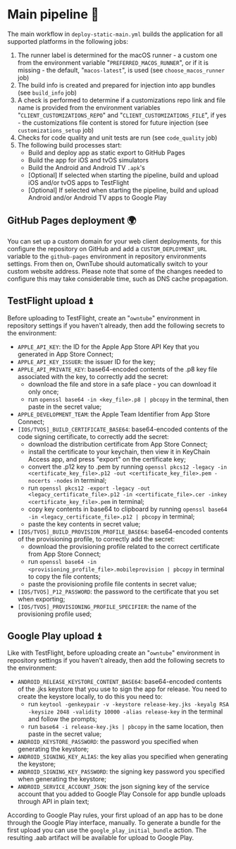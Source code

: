 # Main pipeline 👷

The main workflow in `deploy-static-main.yml` builds the application for all supported platforms in the following jobs:

1. The runner label is determined for the macOS runner - a custom one from the environment variable "`PREFERRED_MACOS_RUNNER`", or if it is missing - the default, "`macos-latest`", is used (see `choose_macos_runner` job)
2. The build info is created and prepared for injection into app bundles (see `build_info` job)
3. A check is performed to determine if a customizations repo link and file name is provided from the environment variables "`CLIENT_CUSTOMIZATIONS_REPO`" and "`CLIENT_CUSTOMIZATIONS_FILE`", if yes - the customizations file content is stored for future injection (see `customizations_setup` job)
4. Checks for code quality and unit tests are run (see `code_quality` job)
5. The following build processes start:
   - Build and deploy app as static export to GitHub Pages
   - Build the app for iOS and tvOS simulators
   - Build the Android and Android TV `.apk`'s
   - \[Optional] If selected when starting the pipeline, build and upload iOS and/or tvOS apps to TestFlight
   - \[Optional] If selected when starting the pipeline, build and upload Android and/or Android TV apps to Google Play

## GitHub Pages deployment 🌍

You can set up a custom domain for your web client deployments, for this configure the repository on GitHub and add a `CUSTOM_DEPLOYMENT_URL` variable to the 
`github-pages` environment in repository environments settings. From then on, OwnTube should automatically switch to your
custom website address. Please note that some of the changes needed to configure this may take considerable time, such as DNS cache propagation.

## TestFlight upload ⏫

Before uploading to TestFlight, create an "`owntube`" environment in repository settings if you haven't already, then add the following secrets to the environment:

- `APPLE_API_KEY`: the ID for the Apple App Store API Key that you generated in App Store Connect;
- `APPLE_API_KEY_ISSUER`: the issuer ID for the key;
- `APPLE_API_PRIVATE_KEY`: base64-encoded contents of the .p8 key file associated with the key, to correctly add the secret:
  - download the file and store in a safe place - you can download it only once;
  - run `openssl base64 -in <key_file>.p8 | pbcopy` in the terminal, then paste in the secret value;
- `APPLE_DEVELOPMENT_TEAM`: the Apple Team Identifier from App Store Connect;
- `[IOS/TVOS]_BUILD_CERTIFICATE_BASE64`: base64-encoded contents of the code signing certificate, to correctly add the secret:
  - download the distribution certificate from App Store Connect;
  - install the certificate to your keychain, then view it in KeyChain Access app, and press "export" on the certificate key;
  - convert the .p12 key to .pem by running `openssl pkcs12 -legacy -in <certificate_key_file>.p12 -out <certificate_key_file>.pem -nocerts -nodes` in terminal;
  - run `openssl pkcs12 -export -legacy -out <legacy_certificate_file>.p12 -in <certificate_file>.cer -inkey <certificate_key_file>.pem` in terminal;
  - copy key contents in base64 to clipboard by running `openssl base64 -in <legacy_certificate_file>.p12 | pbcopy` in terminal;
  - paste the key contents in secret value;
- `[IOS/TVOS]_BUILD_PROVISION_PROFILE_BASE64`: base64-encoded contents of the provisioning profile, to correctly add the secret:
  - download the provisioning profile related to the correct certificate from App Store Connect;
  - run `openssl base64 -in <provisioning_profile_file>.mobileprovision | pbcopy` in terminal to copy the file contents;
  - paste the provisioning profile file contents in secret value;
- `[IOS/TVOS]_P12_PASSWORD`: the password to the certificate that you set when exporting;
- `[IOS/TVOS]_PROVISIONING_PROFILE_SPECIFIER`: the name of the provisioning profile used;

## Google Play upload ⏫

Like with TestFlight, before uploading create an "`owntube`" environment in repository settings if you haven't already, then add the following secrets to the environment:

- `ANDROID_RELEASE_KEYSTORE_CONTENT_BASE64`: base64-encoded contents of the .jks keystore that you use to sign the app for release. You need to create the keystore locally,
  to do this you need to:
  - run `keytool -genkeypair -v -keystore release-key.jks -keyalg RSA -keysize 2048 -validity 10000 -alias release-key` in the terminal and follow the prompts;
  - run `base64 -i release-key.jks | pbcopy` in the same location, then paste in the secret value;
- `ANDROID_KEYSTORE_PASSWORD`: the password you specified when generating the keystore;
- `ANDROID_SIGNING_KEY_ALIAS`: the key alias you specified when generating the keystore;
- `ANDROID_SIGNING_KEY_PASSWORD`: the signing key password you specified when generating the keystore;
- `ANDROID_SERVICE_ACCOUNT_JSON`: the json signing key of the service account that you added to Google Play Console for app bundle uploads through API in plain text;

According to Google Play rules, your first upload of an app has to be done through the Google Play interface, manually.
To generate a bundle for the first upload you can use the `google_play_initial_bundle` action. The resulting .aab artifact will be available for upload to Google Play.
